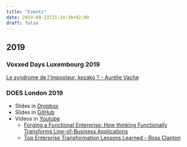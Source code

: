 ```yaml
---
title: "Events"
date: 2019-09-23T15:24:30+02:00
draft: false
---
```


## 2019

### Voxxed Days Luxembourg 2019

[Le syndrome de l'imposteur, kezako ? - Aurélie Vache](https://www.youtube.com/watch?v=tvEVD4DyzpY)

### DOES London 2019

- Slides in [Dropbox](https://www.dropbox.com/sh/el8klmzeq30eplz/AAA1Su8egN-vTwD_pAqWD5qza?dl=0)
- Slides in [GitHub](https://github.com/devopsenterprise/2019-London)
- Videos in [Youtube](https://www.youtube.com/channel/UCkAQCw5_sIZmj2IkSrNy00A/playlists)
  - [Forging a Functional Enterprise: How thinking Functionally Transforms Line-of-Business Applications](https://www.youtube.com/watch?v=n5S3hScE6dU)
  - [Top Enterprise Transformation Lessons Learned - Ross Clanton](https://www.youtube.com/watch?v=mOWNXlxWBfA&list=PLvk9Yh_MWYuzSjcCpdekGB-8TTwaHZxWB&index=4)
